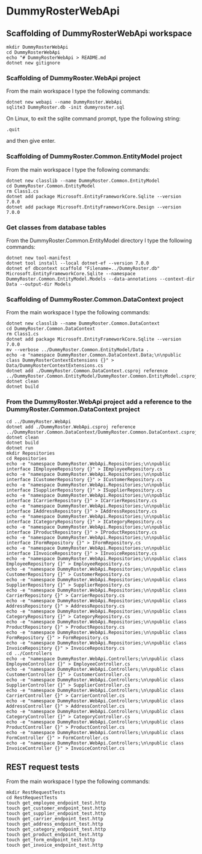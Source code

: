 # DummyRosterWebApi

## Scaffolding of DummyRosterWebApi workspace

```shell
mkdir DummyRosterWebApi
cd DummyRosterWebApi
echo "# DummyRosterWebApi > README.md
dotnet new gitignore
```

### Scaffolding of DummyRoster.WebApi project

From the main workspace I type the following commands:

```shell
dotnet new webapi --name DummyRoster.WebApi
sqlite3 DummyRoster.db -init dummyroster.sql
```

On Linux, to exit the sqlite command prompt, type the following string:
```text
.quit
```
and then give enter.

### Scaffolding of DummyRoster.Common.EntityModel project

From the main workspace I type the following commands:

```shell
dotnet new classlib --name DummyRoster.Common.EntityModel
cd DummyRoster.Common.EntityModel
rm Class1.cs
dotnet add package Microsoft.EntityFrameworkCore.Sqlite --version 7.0.0
dotnet add package Microsoft.EntityFrameworkCore.Design --version 7.0.0
```

### Get classes from database tables

From the DummyRoster.Common.EntityModel directory I type the following commands:

```shell
dotnet new tool-manifest
dotnet tool install --local dotnet-ef --version 7.0.0
dotnet ef dbcontext scaffold "Filename=../DummyRoster.db" Microsoft.EntityFrameworkCore.Sqlite --namespace DummyRoster.Common.EntityModel.Models --data-annotations --context-dir Data --output-dir Models
```

### Scaffolding of DummyRoster.Common.DataContext project

From the main workspace I type the following commands:

```shell
dotnet new classlib --name DummyRoster.Common.DataContext
cd DummyRoster.Common.DataContext
rm Class1.cs
dotnet add package Microsoft.EntityFrameworkCore.Sqlite --version 7.0.0
mv --verbose ../DummyRoster.Common.EntityModel/Data .
echo -e "namespace DummyRoster.Common.DataContext.Data;\n\npublic class DummyRosterContextExtensions {}" > Data/DummyRosterContextExtensions.cs
dotnet add ./DummyRoster.Common.DataContext.csproj reference ../DummyRoster.Common.EntityModel/DummyRoster.Common.EntityModel.csproj
dotnet clean
dotnet build
```

### From the DummyRoster.WebApi project add a reference to the DummyRoster.Common.DataContext project

```shell
cd ../DummyRoster.WebApi
dotnet add ./DummyRoster.WebApi.csproj reference ../DummyRoster.Common.DataContext/DummyRoster.Common.DataContext.csproj
dotnet clean
dotnet build
dotnet run
mkdir Repositories
cd Repositories
echo -e "namespace DummyRoster.WebApi.Repositories;\n\npublic interface IEmployeeRepository {}" > IEmployeeRepository.cs
echo -e "namespace DummyRoster.WebApi.Repositories;\n\npublic interface ICustomerRepository {}" > ICustomerRepository.cs
echo -e "namespace DummyRoster.WebApi.Repositories;\n\npublic interface ISupplierRepository {}" > ISupplierRepository.cs
echo -e "namespace DummyRoster.WebApi.Repositories;\n\npublic interface ICarrierRepository {}" > ICarrierRepository.cs
echo -e "namespace DummyRoster.WebApi.Repositories;\n\npublic interface IAddressRepository {}" > IAddressRepository.cs
echo -e "namespace DummyRoster.WebApi.Repositories;\n\npublic interface ICategoryRepository {}" > ICategoryRepository.cs
echo -e "namespace DummyRoster.WebApi.Repositories;\n\npublic interface IProductRepository {}" > IProductRepository.cs
echo -e "namespace DummyRoster.WebApi.Repositories;\n\npublic interface IFormRepository {}" > IFormRepository.cs
echo -e "namespace DummyRoster.WebApi.Repositories;\n\npublic interface IInvoiceRepository {}" > IInvoiceRepository.cs
echo -e "namespace DummyRoster.WebApi.Repositories;\n\npublic class EmployeeRepository {}" > EmployeeRepository.cs
echo -e "namespace DummyRoster.WebApi.Repositories;\n\npublic class CustomerRepository {}" > CustomerRepository.cs
echo -e "namespace DummyRoster.WebApi.Repositories;\n\npublic class SupplierRepository {}" > SupplierRepository.cs
echo -e "namespace DummyRoster.WebApi.Repositories;\n\npublic class CarrierRepository {}" > CarrierRepository.cs
echo -e "namespace DummyRoster.WebApi.Repositories;\n\npublic class AddressRepository {}" > AddressRepository.cs
echo -e "namespace DummyRoster.WebApi.Repositories;\n\npublic class CategoryRepository {}" > CategoryRepository.cs
echo -e "namespace DummyRoster.WebApi.Repositories;\n\npublic class ProductRepository {}" > ProductRepository.cs
echo -e "namespace DummyRoster.WebApi.Repositories;\n\npublic class FormRepository {}" > FormRepository.cs
echo -e "namespace DummyRoster.WebApi.Repositories;\n\npublic class InvoiceRepository {}" > InvoiceRepository.cs
cd ../Controllers
echo -e "namespace DummyRoster.WebApi.Controllers;\n\npublic class EmployeeController {}" > EmployeeController.cs
echo -e "namespace DummyRoster.WebApi.Controllers;\n\npublic class CustomerController {}" > CustomerController.cs
echo -e "namespace DummyRoster.WebApi.Controllers;\n\npublic class SupplierController {}" > SupplierController.cs
echo -e "namespace DummyRoster.WebApi.Controllers;\n\npublic class CarrierController {}" > CarrierController.cs
echo -e "namespace DummyRoster.WebApi.Controllers;\n\npublic class AddressController {}" > AddressController.cs
echo -e "namespace DummyRoster.WebApi.Controllers;\n\npublic class CategoryController {}" > CategoryController.cs
echo -e "namespace DummyRoster.WebApi.Controllers;\n\npublic class ProductController {}" > ProductController.cs
echo -e "namespace DummyRoster.WebApi.Controllers;\n\npublic class FormController {}" > FormController.cs
echo -e "namespace DummyRoster.WebApi.Controllers;\n\npublic class InvoiceController {}" > InvoiceController.cs
```

## REST request tests

From the main workspace I type the following commands:

```shell
mkdir RestRequestTests
cd RestRequestTests
touch get_employee_endpoint_test.http
touch get_customer_endpoint_test.http
touch get_supplier_endpoint_test.http
touch get_carrier_endpoint_test.http
touch get_address_endpoint_test.http
touch get_category_endpoint_test.http
touch get_product_endpoint_test.http
touch get_form_endpoint_test.http
touch get_invoice_endpoint_test.http
```
